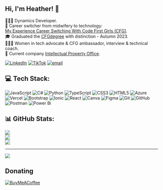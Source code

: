 ## Hi, I'm Heather! 👋

👩🏻‍💻 Dynamics Developer. <br/>
🔀 Career switcher from midwifery to technology: <br/> [My Experience Career Switching With Code First Girls (CFG)](https://codefirstgirls.com/blog/blog-midwifery-to-tech-cfgdegree-experience-ambassador-heather/). <br/>
🎓 Graduated the [CFGdegree](https://codefirstgirls.com/courses/cfgdegree/) with distinction - Autumn 2023. <br/>
💁🏻‍♀️ Women in tech advocate & CFG ambassador, interview & technical coach. <br/>
🏢 Current company [Intellectual Property Office](https://codefirstgirls.com/blog/building-local-tech-talent-pipelines-how-ipo-upskilled-women-in-wales/).<br/>

[![LinkedIn](https://img.shields.io/badge/LinkedIn-%230077B5.svg?logo=linkedin&logoColor=white)](https://linkedin.com/in/heather-ami-digital) [![TikTok](https://img.shields.io/badge/TikTok-%23000000.svg?logo=TikTok&logoColor=white)](https://tiktok.com/@heatherami) [![email](https://img.shields.io/badge/Email-D14836?logo=gmail&logoColor=white)](mailto:heather@heatherami.digital) 

## 💻 Tech Stack:
![JavaScript](https://img.shields.io/badge/javascript-%23323330.svg?style=for-the-badge&logo=javascript&logoColor=%23F7DF1E) ![C#](https://img.shields.io/badge/c%23-%23239120.svg?style=for-the-badge&logo=csharp&logoColor=white) ![Python](https://img.shields.io/badge/python-3670A0?style=for-the-badge&logo=python&logoColor=ffdd54) ![TypeScript](https://img.shields.io/badge/typescript-%23007ACC.svg?style=for-the-badge&logo=typescript&logoColor=white) ![CSS3](https://img.shields.io/badge/css3-%231572B6.svg?style=for-the-badge&logo=css3&logoColor=white) ![HTML5](https://img.shields.io/badge/html5-%23E34F26.svg?style=for-the-badge&logo=html5&logoColor=white) ![Azure](https://img.shields.io/badge/azure-%230072C6.svg?style=for-the-badge&logo=microsoftazure&logoColor=white) ![Vercel](https://img.shields.io/badge/vercel-%23000000.svg?style=for-the-badge&logo=vercel&logoColor=white) ![Bootstrap](https://img.shields.io/badge/bootstrap-%238511FA.svg?style=for-the-badge&logo=bootstrap&logoColor=white) ![Ionic](https://img.shields.io/badge/Ionic-%233880FF.svg?style=for-the-badge&logo=Ionic&logoColor=white) ![React](https://img.shields.io/badge/react-%2320232a.svg?style=for-the-badge&logo=react&logoColor=%2361DAFB) ![Canva](https://img.shields.io/badge/Canva-%2300C4CC.svg?style=for-the-badge&logo=Canva&logoColor=white) ![Figma](https://img.shields.io/badge/figma-%23F24E1E.svg?style=for-the-badge&logo=figma&logoColor=white) ![Git](https://img.shields.io/badge/git-%23F05033.svg?style=for-the-badge&logo=git&logoColor=white) ![GitHub](https://img.shields.io/badge/github-%23121011.svg?style=for-the-badge&logo=github&logoColor=white) ![Postman](https://img.shields.io/badge/Postman-FF6C37?style=for-the-badge&logo=postman&logoColor=white) ![Power Bi](https://img.shields.io/badge/power_bi-F2C811?style=for-the-badge&logo=powerbi&logoColor=black)
## 📊 GitHub Stats:
![](https://github-readme-stats.vercel.app/api?username=heather-ogrady&theme=cobalt&hide_border=true&include_all_commits=true&count_private=true)<br/>
![](https://nirzak-streak-stats.vercel.app/?user=heather-ogrady&theme=cobalt&hide_border=true)<br/>
![](https://github-readme-stats.vercel.app/api/top-langs/?username=heather-ogrady&theme=cobalt&hide_border=true&include_all_commits=true&count_private=true&layout=compact)

---
[![](https://visitcount.itsvg.in/api?id=heather-ogrady&icon=0&color=10)](https://visitcount.itsvg.in)

  ## Donating
  [![BuyMeACoffee](https://img.shields.io/badge/Buy%20Me%20a%20Coffee-ffdd00?style=for-the-badge&logo=buy-me-a-coffee&logoColor=black)](https://buymeacoffee.com/buymeacoffee.com/Heatherami) 

  
<!-- Proudly created with GPRM ( https://gprm.itsvg.in ) -->
